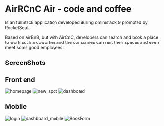 # AirRCnC Air - code and coffee

Is an fullStack application developed during oministack 9 promoted by RocketSeat.

Based on AirBnB, but with AirCnC, developers can search and book a place to work such a coworker and the companies can rent their spaces and even meet some good employees.

## ScreenShots

## Front end

![homepage](readme_images/home_login.png)
![new_spot](readme_images/new_spot.png)
![dashboard](readme_images/dashboard.png)

## Mobile
![login](readme_images/Screenshot_2019-10-06-17-01-26.jpg)
![dashboard_mobile](readme_images/Screenshot_2019-10-06-17-01-22.jpg)
![BookForm](readme_images/Screenshot_2019-10-06-17-00-58.jpg)

